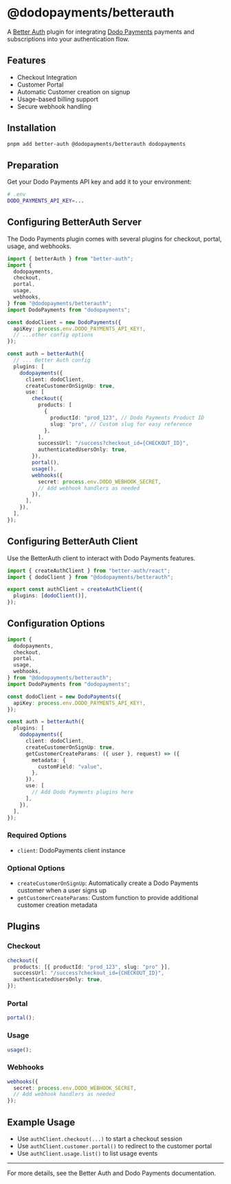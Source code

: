 # @dodopayments/betterauth

A [Better Auth](https://github.com/better-auth/better-auth) plugin for integrating [Dodo Payments](https://dodopayments.com) payments and subscriptions into your authentication flow.

## Features

- Checkout Integration
- Customer Portal
- Automatic Customer creation on signup
- Usage-based billing support
- Secure webhook handling

## Installation

```bash
pnpm add better-auth @dodopayments/betterauth dodopayments
```

## Preparation

Get your Dodo Payments API key and add it to your environment:

```bash
# .env
DODO_PAYMENTS_API_KEY=...
```

## Configuring BetterAuth Server

The Dodo Payments plugin comes with several plugins for checkout, portal, usage, and webhooks.

```typescript
import { betterAuth } from "better-auth";
import {
  dodopayments,
  checkout,
  portal,
  usage,
  webhooks,
} from "@dodopayments/betterauth";
import DodoPayments from "dodopayments";

const dodoClient = new DodoPayments({
  apiKey: process.env.DODO_PAYMENTS_API_KEY!,
  // ...other config options
});

const auth = betterAuth({
  // ... Better Auth config
  plugins: [
    dodopayments({
      client: dodoClient,
      createCustomerOnSignUp: true,
      use: [
        checkout({
          products: [
            {
              productId: "prod_123", // Dodo Payments Product ID
              slug: "pro", // Custom slug for easy reference
            },
          ],
          successUrl: "/success?checkout_id={CHECKOUT_ID}",
          authenticatedUsersOnly: true,
        }),
        portal(),
        usage(),
        webhooks({
          secret: process.env.DODO_WEBHOOK_SECRET,
          // Add webhook handlers as needed
        }),
      ],
    }),
  ],
});
```

## Configuring BetterAuth Client

Use the BetterAuth client to interact with Dodo Payments features.

```typescript
import { createAuthClient } from "better-auth/react";
import { dodoClient } from "@dodopayments/betterauth";

export const authClient = createAuthClient({
  plugins: [dodoClient()],
});
```

## Configuration Options

```typescript
import {
  dodopayments,
  checkout,
  portal,
  usage,
  webhooks,
} from "@dodopayments/betterauth";
import DodoPayments from "dodopayments";

const dodoClient = new DodoPayments({
  apiKey: process.env.DODO_PAYMENTS_API_KEY!,
});

const auth = betterAuth({
  plugins: [
    dodopayments({
      client: dodoClient,
      createCustomerOnSignUp: true,
      getCustomerCreateParams: ({ user }, request) => ({
        metadata: {
          customField: "value",
        },
      }),
      use: [
        // Add Dodo Payments plugins here
      ],
    }),
  ],
});
```

### Required Options

- `client`: DodoPayments client instance

### Optional Options

- `createCustomerOnSignUp`: Automatically create a Dodo Payments customer when a user signs up
- `getCustomerCreateParams`: Custom function to provide additional customer creation metadata

## Plugins

### Checkout

```typescript
checkout({
  products: [{ productId: "prod_123", slug: "pro" }],
  successUrl: "/success?checkout_id={CHECKOUT_ID}",
  authenticatedUsersOnly: true,
});
```

### Portal

```typescript
portal();
```

### Usage

```typescript
usage();
```

### Webhooks

```typescript
webhooks({
  secret: process.env.DODO_WEBHOOK_SECRET,
  // Add webhook handlers as needed
});
```

## Example Usage

- Use `authClient.checkout(...)` to start a checkout session
- Use `authClient.customer.portal()` to redirect to the customer portal
- Use `authClient.usage.list()` to list usage events

---

For more details, see the Better Auth and Dodo Payments documentation.
